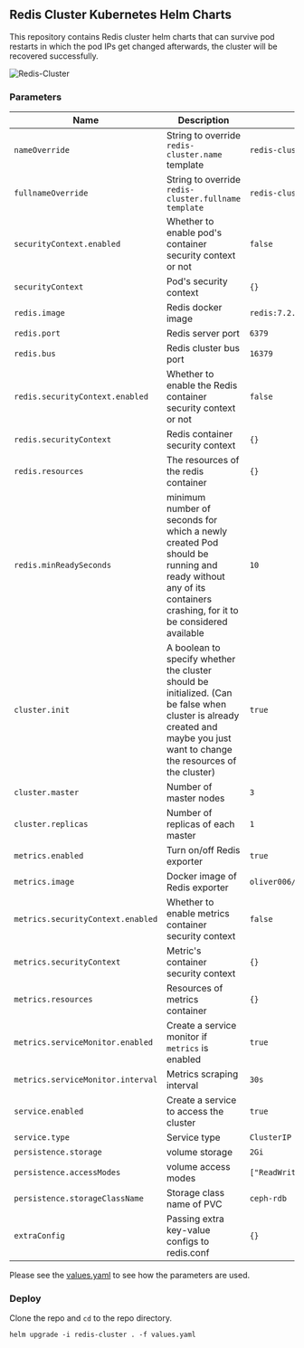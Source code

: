 
## Redis Cluster Kubernetes Helm Charts

This repository contains Redis cluster helm charts that can survive pod restarts in which the pod IPs get changed afterwards, the cluster will be recovered successfully.

![Redis-Cluster](https://s3.us-east-2.amazonaws.com/assets-university.redislabs.com/ru301/4.4/image1.png)

### Parameters

| Name | Description | Example |
|--|--|--|
 `nameOverride` | String to override `redis-cluster.name` template | `redis-cluster`
`fullnameOverride` | String to override `redis-cluster.fullname`  `template` | `redis-cluster`
`securityContext.enabled` | Whether to enable pod's container security context or not | `false`
`securityContext` | Pod's security context | `{}`
`redis.image` | Redis docker image | `redis:7.2.4`
`redis.port` | Redis server port | `6379`
`redis.bus` | Redis cluster bus port | `16379`
`redis.securityContext.enabled` | Whether to enable the Redis container security context or not | `false`
`redis.securityContext` | Redis container security context | `{}`
`redis.resources` | The resources of the redis container | `{}`
`redis.minReadySeconds` | minimum number of seconds for which a newly created Pod should be running and ready without any of its containers crashing, for it to be considered available | `10`
`cluster.init` | A boolean to specify whether the cluster should be initialized. (Can be false when cluster is already created and maybe you just want to change the resources of the cluster) | `true`
`cluster.master` | Number of master nodes | `3`
`cluster.replicas` | Number of replicas of each master | `1`
`metrics.enabled` | Turn on/off Redis exporter | `true`
`metrics.image` | Docker image of Redis exporter | `oliver006/redis_exporter:v1.56.0`
`metrics.securityContext.enabled` | Whether to enable metrics container security context | `false`
`metrics.securityContext` | Metric's container security context | `{}`
`metrics.resources` | Resources of metrics container | `{}`
`metrics.serviceMonitor.enabled` | Create a service monitor if `metrics` is enabled | `true`
`metrics.serviceMonitor.interval` | Metrics scraping interval | `30s`
`service.enabled` | Create a service to access the cluster | `true`
`service.type` | Service type | `ClusterIP`
`persistence.storage` | volume storage | `2Gi`
`persistence.accessModes` | volume access modes | `["ReadWriteOnce"]`
`persistence.storageClassName`| Storage class name of PVC | `ceph-rdb`
`extraConfig`| Passing extra key-value configs to redis.conf | `{}`

Please see the [values.yaml](https://github.com/mojixcoder/redis-cluster/blob/main/values.yaml) to see how the parameters are used.

### Deploy

Clone the repo and `cd` to the repo directory.

```
helm upgrade -i redis-cluster . -f values.yaml
```
